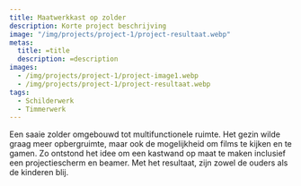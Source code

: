 ```yaml
---
title: Maatwerkkast op zolder
description: Korte project beschrijving
image: "/img/projects/project-1/project-resultaat.webp"
metas:
  title: =title
  description: =description
images:
  - /img/projects/project-1/project-image1.webp
  - /img/projects/project-1/project-resultaat.webp
tags:
  - Schilderwerk
  - Timmerwerk
---
```

Een saaie zolder omgebouwd tot multifunctionele ruimte. Het gezin wilde graag meer opbergruimte, maar ook de mogelijkheid om films te kijken en te gamen. Zo ontstond het idee om een kastwand op maat te maken inclusief een projectiescherm en beamer. Met het resultaat, zijn zowel de ouders als de kinderen blij.
